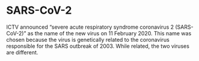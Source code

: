 # SARS-CoV-2
ICTV announced “severe acute respiratory syndrome coronavirus 2 (SARS-CoV-2)” as the name of the new virus on 11 February 2020.  This name was chosen because the virus is genetically related to the coronavirus responsible for the SARS outbreak of 2003.  While related, the two viruses are different. 
